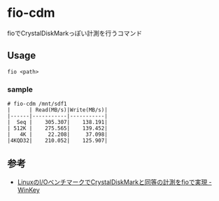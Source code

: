 # fio-cdm
fioでCrystalDiskMarkっぽい計測を行うコマンド

## Usage

```
fio <path>
```

### sample

```
# fio-cdm /mnt/sdf1
|      | Read(MB/s)|Write(MB/s)|
|------|-----------|-----------|
|  Seq |    305.307|    138.191|
| 512K |    275.565|    139.452|
|   4K |     22.208|     37.098|
|4KQD32|    210.052|    125.907|
```

## 参考
* [LinuxのI/OベンチマークでCrystalDiskMarkと同等の計測をfioで実現 - WinKey](http://www.winkey.jp/article.php/20110310142828679)
